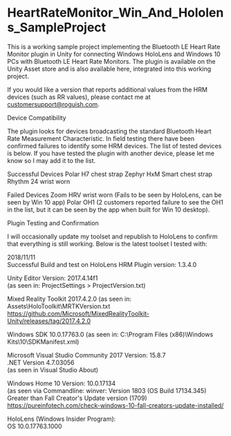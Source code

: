 # HeartRateMonitor_Win_And_Hololens_SampleProject  
  
This is a working sample project implementing the Bluetooth LE Heart Rate Monitor plugin in Unity for connecting Windows HoloLens and Windows 10 PCs with Bluetooth LE Heart Rate Monitors. The plugin is available on the Unity Asset store and is also available here, integrated into this working project.   
  
If you would like a version that reports additional values from the HRM devices (such as RR values), please contact me at customersupport@roguish.com.  
  
Device Compatibility  
   
The plugin looks for devices broadcasting the standard Bluetooth Heart Rate Measurement Characteristic. In field testing there have been confirmed failures to identify some HRM devices. The list of tested devices is below. If you have tested the plugin with another device, please let me know so I may add it to the list. 

Successful Devices
Polar H7 chest strap
Zephyr HxM Smart chest strap 
Rhythm 24 wrist worn 

Failed Devices
Zoom HRV wrist worn (Fails to be seen by HoloLens, can be seen by Win 10 app)
Polar OH1 (2 customers reported failure to see the OH1 in the list, but it can be seen by the app when built for Win 10 desktop).
  
  
Plugin Testing and Confirmation
  
I will occasionally update my toolset and republish to HoloLens to confirm that everything is still working. Below is the latest toolset I tested with:
   
2018/11/11  
Successful Build and test on HoloLens
HRM Plugin version: 1.3.4.0

Unity Editor Version: 2017.4.14f1  
(as seen in: ProjectSettings > ProjectVersion.txt)
  
Mixed Reality Toolkit 2017.4.2.0 (as seen in: Assets\HoloToolkit\MRTKVersion.txt  
https://github.com/Microsoft/MixedRealityToolkit-Unity/releases/tag/2017.4.2.0  
  
Windows SDK 10.0.17763.0 (as seen in: C:\Program Files (x86)\Windows Kits\10\SDKManifest.xml)    
  
Microsoft Visual Studio Community 2017 Version: 15.8.7  
.NET Version 4.7.03056  
(as seen in Visual Studio About)  
  
Windows Home 10 Version: 10.0.17134  
(as seen via Commandline: winver: Version 1803 (OS Build 17134.345)  
Greater than Fall Creator's Update version (1709)   
https://pureinfotech.com/check-windows-10-fall-creators-update-installed/  
  
HoloLens (Windows Insider Program):  
OS 10.0.17763.1000  
  
  
  
